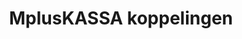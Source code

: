 ---
title: MplusKASSA koppelingen
key: mplus
image: /images/@stock/Logos/mplus-koppelingen.png
link_to: /koppelingen/mplus
klass: kassa
layout: koppelingen
referral-url: https://www.mpluskassa.nl/

excerpt: Met onze MplusKASSA boekhoudkoppelingen is je administratie altijd op orde. Probeer nu! Bespaar veel tijd met een MplusKASSA koppeling en andere API koppelingen.
---